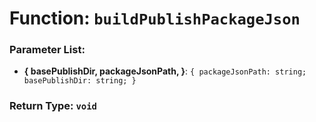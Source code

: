 # Function: `buildPublishPackageJson`

    

### Parameter List:

- **{ basePublishDir, packageJsonPath, }**: `{
    packageJsonPath: string;
    basePublishDir: string;
}` 


### Return Type: `void` 
